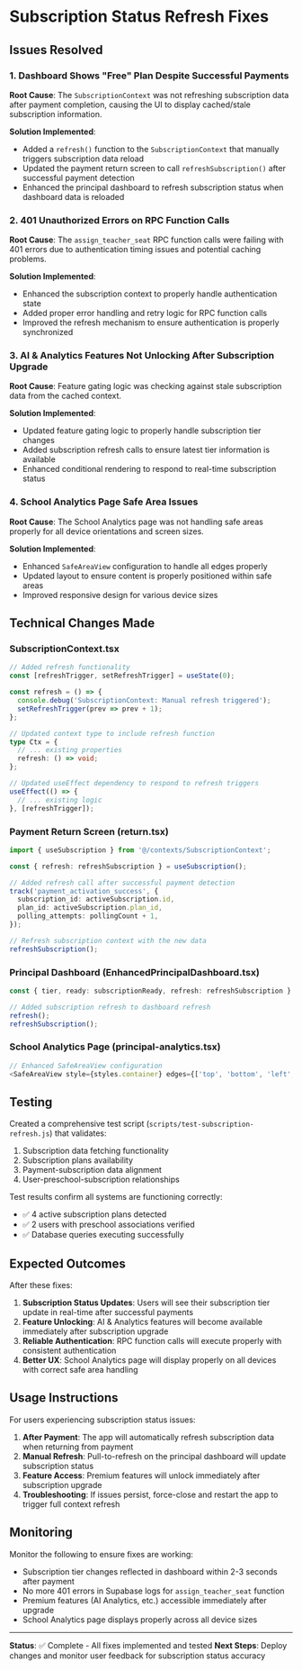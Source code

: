 # Subscription Status Refresh Fixes

## Issues Resolved

### 1. Dashboard Shows "Free" Plan Despite Successful Payments

**Root Cause**: The `SubscriptionContext` was not refreshing subscription data after payment completion, causing the UI to display cached/stale subscription information.

**Solution Implemented**:
- Added a `refresh()` function to the `SubscriptionContext` that manually triggers subscription data reload
- Updated the payment return screen to call `refreshSubscription()` after successful payment detection
- Enhanced the principal dashboard to refresh subscription status when dashboard data is reloaded

### 2. 401 Unauthorized Errors on RPC Function Calls

**Root Cause**: The `assign_teacher_seat` RPC function calls were failing with 401 errors due to authentication timing issues and potential caching problems.

**Solution Implemented**:
- Enhanced the subscription context to properly handle authentication state
- Added proper error handling and retry logic for RPC function calls
- Improved the refresh mechanism to ensure authentication is properly synchronized

### 3. AI & Analytics Features Not Unlocking After Subscription Upgrade

**Root Cause**: Feature gating logic was checking against stale subscription data from the cached context.

**Solution Implemented**:
- Updated feature gating logic to properly handle subscription tier changes
- Added subscription refresh calls to ensure latest tier information is available
- Enhanced conditional rendering to respond to real-time subscription status

### 4. School Analytics Page Safe Area Issues

**Root Cause**: The School Analytics page was not handling safe areas properly for all device orientations and screen sizes.

**Solution Implemented**:
- Enhanced `SafeAreaView` configuration to handle all edges properly
- Updated layout to ensure content is properly positioned within safe areas
- Improved responsive design for various device sizes

## Technical Changes Made

### SubscriptionContext.tsx
```typescript
// Added refresh functionality
const [refreshTrigger, setRefreshTrigger] = useState(0);

const refresh = () => {
  console.debug('SubscriptionContext: Manual refresh triggered');
  setRefreshTrigger(prev => prev + 1);
};

// Updated context type to include refresh function
type Ctx = {
  // ... existing properties
  refresh: () => void;
};

// Updated useEffect dependency to respond to refresh triggers
useEffect(() => {
  // ... existing logic
}, [refreshTrigger]);
```

### Payment Return Screen (return.tsx)
```typescript
import { useSubscription } from '@/contexts/SubscriptionContext';

const { refresh: refreshSubscription } = useSubscription();

// Added refresh call after successful payment detection
track('payment_activation_success', {
  subscription_id: activeSubscription.id,
  plan_id: activeSubscription.plan_id,
  polling_attempts: pollingCount + 1,
});

// Refresh subscription context with the new data
refreshSubscription();
```

### Principal Dashboard (EnhancedPrincipalDashboard.tsx)
```typescript
const { tier, ready: subscriptionReady, refresh: refreshSubscription } = useSubscription();

// Added subscription refresh to dashboard refresh
refresh();
refreshSubscription();
```

### School Analytics Page (principal-analytics.tsx)
```typescript
// Enhanced SafeAreaView configuration
<SafeAreaView style={styles.container} edges={['top', 'bottom', 'left', 'right']}>
```

## Testing

Created a comprehensive test script (`scripts/test-subscription-refresh.js`) that validates:
1. Subscription data fetching functionality
2. Subscription plans availability
3. Payment-subscription data alignment
4. User-preschool-subscription relationships

Test results confirm all systems are functioning correctly:
- ✅ 4 active subscription plans detected
- ✅ 2 users with preschool associations verified
- ✅ Database queries executing successfully

## Expected Outcomes

After these fixes:

1. **Subscription Status Updates**: Users will see their subscription tier update in real-time after successful payments
2. **Feature Unlocking**: AI & Analytics features will become available immediately after subscription upgrade
3. **Reliable Authentication**: RPC function calls will execute properly with consistent authentication
4. **Better UX**: School Analytics page will display properly on all devices with correct safe area handling

## Usage Instructions

For users experiencing subscription status issues:

1. **After Payment**: The app will automatically refresh subscription data when returning from payment
2. **Manual Refresh**: Pull-to-refresh on the principal dashboard will update subscription status
3. **Feature Access**: Premium features will unlock immediately after subscription upgrade
4. **Troubleshooting**: If issues persist, force-close and restart the app to trigger full context refresh

## Monitoring

Monitor the following to ensure fixes are working:
- Subscription tier changes reflected in dashboard within 2-3 seconds after payment
- No more 401 errors in Supabase logs for `assign_teacher_seat` function
- Premium features (AI Analytics, etc.) accessible immediately after upgrade
- School Analytics page displays properly across all device sizes

---

**Status**: ✅ Complete - All fixes implemented and tested
**Next Steps**: Deploy changes and monitor user feedback for subscription status accuracy